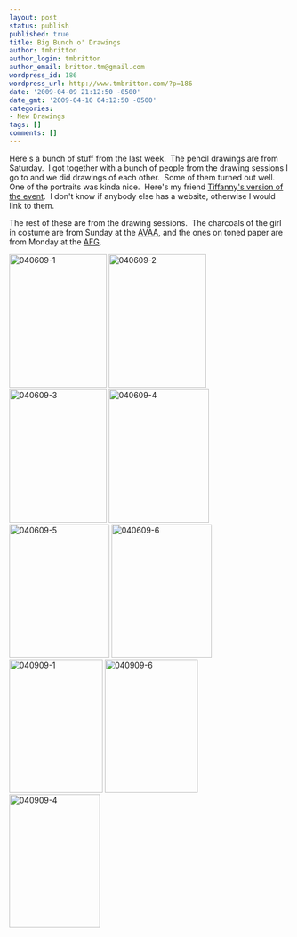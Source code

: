 ```yaml
---
layout: post
status: publish
published: true
title: Big Bunch o' Drawings
author: tmbritton
author_login: tmbritton
author_email: britton.tm@gmail.com
wordpress_id: 186
wordpress_url: http://www.tmbritton.com/?p=186
date: '2009-04-09 21:12:50 -0500'
date_gmt: '2009-04-10 04:12:50 -0500'
categories:
- New Drawings
tags: []
comments: []
---
```

<p>Here's a bunch of stuff from the last week.  The pencil drawings are from Saturday.  I got together with a bunch of people from the drawing sessions I go to and we did drawings of each other.  Some of them turned out well.  One of the portraits was kinda nice.  Here's my friend <a href="http://tiffannysketchbook.blogspot.com/2009/04/short-poses-of-my-friends-in-charcoal.html" target="_blank">Tiffanny's version of the event</a>.  I don't know if anybody else has a website, otherwise I would link to them.</p>
<p>The rest of these are from the drawing sessions.  The charcoals of the girl in costume are from Sunday at the <a href="http://www.avaaonline.org/">AVAA</a>, and the ones on toned paper are from Monday at the <a href="http://austinfigurative.com/">AFG</a>.</p>
<p><a class="tt-flickr tt-flickr-Small" title="040609-1" href="http://www.tmbritton.com/art/photo/3416651831/040609-1.html"><img class="alignnone" src="http://farm4.static.flickr.com/3392/3416651831_e09b8af960_m.jpg" alt="040609-1" width="175" height="240" /></a> <a class="tt-flickr tt-flickr-Small" title="040609-2" href="http://www.tmbritton.com/art/photo/3416651895/040609-2.html"><img class="alignnone" src="http://farm4.static.flickr.com/3661/3416651895_5dc740540b_m.jpg" alt="040609-2" width="175" height="240" /></a> <a class="tt-flickr tt-flickr-Small" title="040609-3" href="http://www.tmbritton.com/art/photo/3416651937/040609-3.html"><img class="alignnone" src="http://farm4.static.flickr.com/3327/3416651937_2e7b2d3dde_m.jpg" alt="040609-3" width="175" height="240" /></a> <a class="tt-flickr tt-flickr-Small" title="040609-4" href="http://www.tmbritton.com/art/photo/3416652031/040609-4.html"><img class="alignnone" src="http://farm4.static.flickr.com/3647/3416652031_09c68b15db_m.jpg" alt="040609-4" width="180" height="240" /></a> <a class="tt-flickr tt-flickr-Small" title="040609-5" href="http://www.tmbritton.com/art/photo/3417460034/040609-5.html"><img class="alignnone" src="http://farm4.static.flickr.com/3562/3417460034_3f5cecf1d8_m.jpg" alt="040609-5" width="180" height="240" /></a> <a class="tt-flickr tt-flickr-Small" title="040609-6" href="http://www.tmbritton.com/art/photo/3417460108/040609-6.html"><img class="alignnone" src="http://farm4.static.flickr.com/3638/3417460108_f9209328e8_m.jpg" alt="040609-6" width="180" height="240" /></a> <a class="tt-flickr tt-flickr-Small" title="040909-1" href="http://www.tmbritton.com/art/photo/3428292664/040909-1.html"><img class="alignnone" src="http://farm4.static.flickr.com/3373/3428292664_3e1d4a4d4e_m.jpg" alt="040909-1" width="168" height="240" /></a> <a class="tt-flickr tt-flickr-Small" title="040909-6" href="http://www.tmbritton.com/art/photo/3428292520/040909-6.html"><img class="alignnone" src="http://farm4.static.flickr.com/3303/3428292520_aee7446680_m.jpg" alt="040909-6" width="167" height="240" /></a> <a class="tt-flickr tt-flickr-Small" title="040909-4" href="http://www.tmbritton.com/art/photo/3428292592/040909-4.html"><img class="alignnone" src="http://farm4.static.flickr.com/3308/3428292592_b03e7347b4_m.jpg" alt="040909-4" width="163" height="240" /></a></p>

